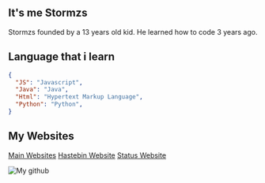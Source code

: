 ## It's me Stormzs
Stormzs founded by a 13 years old kid. He learned how to code 3 years ago.

## Language that i learn
```json
{
  "JS": "Javascript",
  "Java": "Java",
  "Html": "Hypertext Markup Language",
  "Python": "Python",
}
```

## My Websites
[Main Websites](https://stormzs.cf) [Hastebin Website](https//haste.stormzs.cf) [Status Website](https://stormzs.cf/status)


![My github](https://github-readme-stats.vercel.app/api/?username=StormzsDev&count_private=true&theme=tokyonight&showicons=true)
